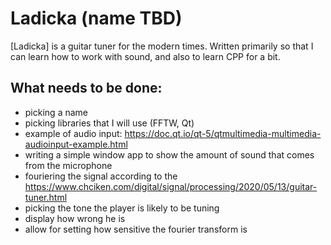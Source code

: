 # Ladicka (name TBD)
[Ladicka] is a guitar tuner for the modern times. Written primarily so that I can learn how to work with sound, and also to learn CPP for a bit. 
## What needs to be done:
* picking a name
* picking libraries that I will use (FFTW, Qt)
* example of audio input: https://doc.qt.io/qt-5/qtmultimedia-multimedia-audioinput-example.html
* writing a simple window app to show the amount of sound that comes from the microphone
* fouriering the signal according to the https://www.chciken.com/digital/signal/processing/2020/05/13/guitar-tuner.html
* picking the tone the player is likely to be tuning
* display how wrong he is
* allow for setting how sensitive the fourier transform is
